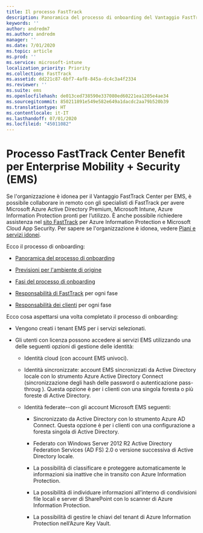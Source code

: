 ```yaml
---
title: Il processo FastTrack
description: Panoramica del processo di onboarding del Vantaggio FastTrack Center
keywords: ''
author: andredm7
ms.author: andredm
manager: ''
ms.date: 7/01/2020
ms.topic: article
ms.prod: ''
ms.service: microsoft-intune
localization_priority: Priority
ms.collection: FastTrack
ms.assetid: dd221c87-6bf7-4af8-845a-dc4c3a4f2334
ms.reviewer: ''
ms.suite: ems
ms.openlocfilehash: de013ced738590e337080ed60221ea1205e4ae34
ms.sourcegitcommit: 850211891e549e582e649a1dacdc2aa79b520b39
ms.translationtype: HT
ms.contentlocale: it-IT
ms.lasthandoff: 07/01/2020
ms.locfileid: "45011082"
---
```

# <a name="fasttrack-center-benefit-process-for-enterprise-mobility--security-ems"></a>Processo FastTrack Center Benefit per Enterprise Mobility + Security (EMS)
Se l'organizzazione è idonea per il Vantaggio FastTrack Center per EMS, è possibile collaborare in remoto con gli specialisti di FastTrack per avere Microsoft Azure Active Directory Premium, Microsoft Intune, Azure Information Protection pronti per l’utilizzo. È anche possibile richiedere assistenza nel [sito FastTrack](https://www.microsoft.com/fasttrack/microsoft-365/ems) per Azure Information Protection e Microsoft Cloud App Security. Per sapere se l'organizzazione è idonea, vedere [Piani e servizi idonei](M365-eligible-services-and-plans.md).


Ecco il processo di onboarding:

-   [Panoramica del processo di onboarding](EMS-fasttrack-benefit-overview.md)

-   [Previsioni per l'ambiente di origine](EMS-source-environment-expectations.md)

-   [Fasi del processo di onboarding](EMS-onboarding-phases.md)

-   [Responsabilità di FastTrack](EMS-fasttrack-responsibilities.md) per ogni fase

-   [Responsabilità dei clienti](EMS-your-responsibilities.md) per ogni fase

Ecco cosa aspettarsi una volta completato il processo di onboarding:

-   Vengono creati i tenant EMS per i servizi selezionati.

-   Gli utenti con licenza possono accedere ai servizi EMS utilizzando una delle seguenti opzioni di gestione delle identità:

    -   Identità cloud (con account EMS univoci).

    -   Identità sincronizzate: account EMS sincronizzati da Active Directory locale con lo strumento Azure Active Directory Connect (sincronizzazione degli hash delle password o autenticazione pass-throug ). Questa opzione è per i clienti con una singola foresta o più foreste di Active Directory.

    -   Identità federate--con gli account Microsoft EMS seguenti:

        -   Sincronizzato da Active Directory con lo strumento Azure AD Connect. Questa opzione è per i clienti con una configurazione a foresta singola di Active Directory.

        -   Federato con Windows Server 2012 R2 Active Directory Federation Services (AD FS) 2.0 o versione successiva di Active Directory locale.

        -   La possibilità di classificare e proteggere automaticamente le informazioni sia inattive che in transito con Azure Information Protection. 

        -   La possibilità di individuare informazioni all'interno di condivisioni file locali e server di SharePoint con lo scanner di Azure Information Protection. 

        -   La possibilità di gestire le chiavi del tenant di Azure Information Protection nell’Azure Key Vault. 

